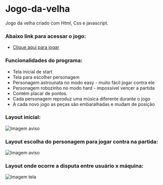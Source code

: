 # Jogo-da-velha
Jogo da velha criado com Html, Css e javascript.

### Abaixo link para acessar o jogo:
* <a name="section" href="https://luizeduardodelima.github.io/Jogo-da-memoria/" target="_blank">Clique aqui para jogar<a/>

### Funcionalidades do programa:
* Tela inicial de start
* Tela para escolher personagem
* Personagem astrounata no modo easy - muito fácil jogar contra ele
* Personagem robozinho no modo hard - impossível vencer a partida
* Contém placar de pontos.
* Cada personagem reproduz uma música diferente durante o jogo
* A cada novo jogo as peças são embaralhadas e mudam de posição

### Layout inicial:
![Imagem aviso](https://github.com/LuizEduardodeLima/Jogo-da-memoria/blob/main/icone/start.png)

### Layout escolha do personagem para jogar contra na partida:
![Imagem aviso](https://github.com/LuizEduardodeLima/Jogo-da-memoria/blob/main/icone/personagens.png)


### Layout onde ocorre a disputa entre usuário x máquina:
![Imagem tela](https://github.com/LuizEduardodeLima/Jogo-da-memoria/blob/main/icone/partida.png)
